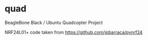 quad
====

BeagleBone Black / Ubuntu Quadcopter Project

NRF24L01+ code taken from https://github.com/jpbarraca/pynrf24

